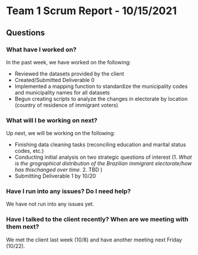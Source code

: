 # Team 1 Scrum Report - 10/15/2021

## Questions

### What have I worked on?
In the past week, we have worked on the following:
- Reviewed the datasets provided by the client
- Created/Submitted Deliverable 0
- Implemented a mapping function to standardize the municipality codes and municipality names for all datasets
- Begun creating scripts to analyze the changes in electorate by location (country of residence of immigrant voters)

### What will I be working on next?
Up next, we will be working on the following:
- Finishing data cleaning tasks (reconciling education and marital status codes, etc.)
- Conducting initial analysis on two strategic questions of interest (1. *What is the grographical distribution of the Brazilian immigrant electorate/how has thischanged over time.* 2. TBD ) 
- Submitting Deliverable 1 by 10/20

### Have I run into any issues? Do I need help?
We have not run into any issues yet.

### Have I talked to the client recently? When are we meeting with them next?
We met the client last week (10/8) and have another meeting next Friday (10/22).